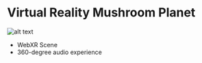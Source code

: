 # Virtual Reality Mushroom Planet

![alt text](https://github.com/JulioMontas/Virtual-Reality-Planet/blob/master/ScreenShot.png?raw=true "Screenshot")

- WebXR Scene
- 360-degree audio experience
